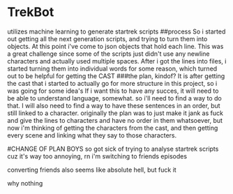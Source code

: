 # TrekBot
utilizes machine learning to generate startrek scripts
##process
So i started out getting all the next generation scripts, and trying to turn them into objects. At this point i've come to json objects that hold each line. This was a great challenge since some of the scripts just didn't use any newline characters and actually used multiple spaces.
After i got the lines into files, i started turning them into individual words for some reason, which turned out to be helpful for getting the CAST
###the plan, kindof?
It is after getting the cast that i started to actually go for more structure in this project, so i was going for some idea's
If i want this to have any succes, it will need to be able to understand language, somewhat. so i'll need to find a way to do that.
I will also need to find a way to have these sentences in an order, but still linked to a character. originally the plan was to just make it jank as fuck and give the lines to characters and have no order in them whatsoever, but now i'm thinking of getting the characters from the cast, and then getting every scene and linking what they say to those characters.


#CHANGE OF PLAN BOYS
so got sick of trying to analyse startrek scripts cuz it's way too annoying, rn i'm switching to friends episodes


converting friends also seems like absolute hell, but fuck it

why nothing
